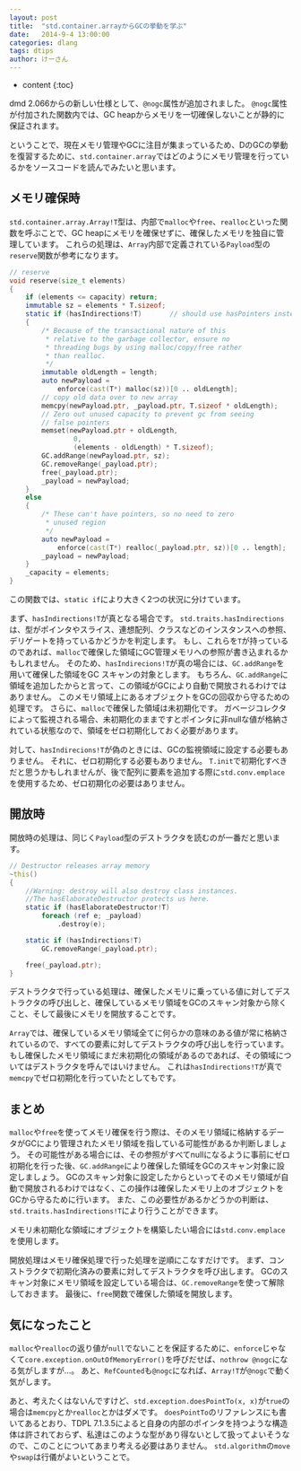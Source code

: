 ```yaml
---
layout: post
title:  "std.container.arrayからGCの挙動を学ぶ"
date:   2014-9-4 13:00:00
categories: dlang
tags: dtips
author: けーさん
---
```




* content
{:toc}

dmd 2.066からの新しい仕様として、`@nogc`属性が追加されました。
`@nogc`属性が付加された関数内では、GC heapからメモリを一切確保しないことが静的に保証されます。

ということで、現在メモリ管理やGCに注目が集まっているため、DのGCの挙動を復習するために、`std.container.array`ではどのようにメモリ管理を行っているかをソースコードを読んでみたいと思います。

<!--more-->



## メモリ確保時

`std.container.array.Array!T`型は、内部で`malloc`や`free`、`realloc`といった関数を呼ぶことで、GC heapにメモリを確保せずに、確保したメモリを独自に管理しています。
これらの処理は、`Array`内部で定義されている`Payload`型の`reserve`関数が参考になります。

~~~~~~~d
// reserve
void reserve(size_t elements)
{
    if (elements <= capacity) return;
    immutable sz = elements * T.sizeof;
    static if (hasIndirections!T)       // should use hasPointers instead
    {
        /* Because of the transactional nature of this
         * relative to the garbage collector, ensure no
         * threading bugs by using malloc/copy/free rather
         * than realloc.
         */
        immutable oldLength = length;
        auto newPayload =
            enforce(cast(T*) malloc(sz))[0 .. oldLength];
        // copy old data over to new array
        memcpy(newPayload.ptr, _payload.ptr, T.sizeof * oldLength);
        // Zero out unused capacity to prevent gc from seeing
        // false pointers
        memset(newPayload.ptr + oldLength,
                0,
                (elements - oldLength) * T.sizeof);
        GC.addRange(newPayload.ptr, sz);
        GC.removeRange(_payload.ptr);
        free(_payload.ptr);
        _payload = newPayload;
    }
    else
    {
        /* These can't have pointers, so no need to zero
         * unused region
         */
        auto newPayload =
            enforce(cast(T*) realloc(_payload.ptr, sz))[0 .. length];
        _payload = newPayload;
    }
    _capacity = elements;
}
~~~~~~~

この関数では、`static if`により大きく2つの状況に分けています。

まず、`hasIndirections!T`が真となる場合です。
`std.traits.hasIndirections`は、型がポインタやスライス、連想配列、クラスなどのインスタンスへの参照、デリゲートを持っているかどうかを判定します。
もし、これらを`T`が持っているのであれば、`malloc`で確保した領域にGC管理メモリへの参照が書き込まれるかもしれません。
そのため、`hasIndirecions!T`が真の場合には、`GC.addRange`を用いて確保した領域をGC スキャンの対象とします。
もちろん、`GC.addRange`に領域を追加したからと言って、この領域がGCにより自動で開放されるわけではありません。
このメモリ領域上にあるオブジェクトをGCの回収から守るための処理です。
さらに、`malloc`で確保した領域は未初期化です。
ガベージコレクタによって監視される場合、未初期化のままですとポインタに非nullな値が格納されている状態なので、領域をゼロ初期化しておく必要があります。

対して、`hasIndirecions!T`が偽のときには、GCの監視領域に設定する必要もありません。
それに、ゼロ初期化する必要もありません。
`T.init`で初期化すべきだと思うかもしれませんが、後で配列に要素を追加する際に`std.conv.emplace`を使用するため、ゼロ初期化の必要はありません。


## 開放時

開放時の処理は、同じく`Payload`型のデストラクタを読むのが一番だと思います。

~~~~~d
// Destructor releases array memory
~this()
{
    //Warning: destroy will also destroy class instances.
    //The hasElaborateDestructor protects us here.
    static if (hasElaborateDestructor!T)
        foreach (ref e; _payload)
            .destroy(e);

    static if (hasIndirections!T)
        GC.removeRange(_payload.ptr);

    free(_payload.ptr);
}
~~~~~

デストラクタで行っている処理は、確保したメモリに乗っている値に対してデストラクタの呼び出しと、確保しているメモリ領域をGCのスキャン対象から除くこと、そして最後にメモリを開放することです。

`Array`では、確保しているメモリ領域全てに何らかの意味のある値が常に格納されているので、すべての要素に対してデストラクタの呼び出しを行っています。
もし確保したメモリ領域にまだ未初期化の領域があるのであれば、その領域についてはデストラクタを呼んではいけません。
これは`hasIndirections!T`が真で`memcpy`でゼロ初期化を行っていたとしてもです。


## まとめ

`malloc`や`free`を使ってメモリ確保を行う際は、そのメモリ領域に格納するデータがGCにより管理されたメモリ領域を指している可能性があるか判断しましょう。
その可能性がある場合には、その参照がすべてnullになるように事前にゼロ初期化を行った後、`GC.addRange`により確保した領域をGCのスキャン対象に設定しましょう。
GCのスキャン対象に設定したからといってそのメモリ領域が自動で開放されるわけではなく、この操作は確保したメモリ上のオブジェクトをGCから守るために行います。
また、この必要性があるかどうかの判断は、`std.traits.hasIndirections!T`により行うことができます。

メモリ未初期化な領域にオブジェクトを構築したい場合には`std.conv.emplace`を使用します。

開放処理はメモリ確保処理で行った処理を逆順にこなすだけです。
まず、コンストラクタで初期化済みの要素に対してデストラクタを呼び出します。
GCのスキャン対象にメモリ領域を設定している場合は、`GC.removeRange`を使って解除しておきます。
最後に、`free`関数で確保した領域を開放します。


## 気になったこと

`malloc`や`realloc`の返り値が`null`でないことを保証するために、`enforce`じゃなくて`core.exception.onOutOfMemoryError()`を呼びだせば、`nothrow @nogc`になる気がしますが…。
あと、`RefCounted`も`@nogc`になれば、`Array!T`が`@nogc`で動く気がします。

あと、考えたくはないんですけど、`std.exception.doesPointTo(x, x)`が`true`の場合は`memcpy`とか`realloc`とかはダメです。
`doesPointTo`のリファレンスにも書いてあるとおり、TDPL 7.1.3.5によると自身の内部のポインタを持つような構造体は許されておらず、私達はこのような型があり得ないとして扱ってよいそうなので、このことについてあまり考える必要はありません。
`std.algorithm`の`move`や`swap`は行儀がよいということで。
